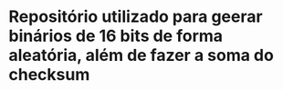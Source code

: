 # Repositório utilizado para geerar binários de 16 bits de forma aleatória, além de fazer a soma do checksum
